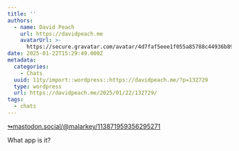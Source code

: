 ```yaml
---
title: ''
authors:
  - name: David Peach
    url: https://davidpeach.me
    avatarUrl: >-
      https://secure.gravatar.com/avatar/4d7faf5eee1f055a85788c44936b8995eaab6dfb004e7854ec747ccb272e91ee?s=96&d=mm&r=g
date: 2025-01-22T15:29:49.000Z
metadata:
  categories:
    - Chats
  uuid: 11ty/import::wordpress::https://davidpeach.me/?p=132729
  type: wordpress
  url: https://davidpeach.me/2025/01/22/132729/
tags:
  - chats
---
```

[↬mastodon.social/@malarkey/113871959356295271](https://mastodon.social/@malarkey/113871959356295271 "This post is a response to the referenced content.")

What app is it?